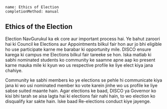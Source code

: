 ```ngMeta
name: Ethics of Election
completionMethod: manual
```

## Ethics of the Election
Election NavGurukul ka ek core aur important process hai. Ye bahut zaroori hai ki Council ke Elections aur Appointments bilkul fair hon aur jo bhi eligible ho use participate karne me barabar ki opportunity mile. DISCO ensure karega ki campus me Elections bilkul fair tareeke se hon. Iska matlab ki sabhi nominated students ko community ke saamne apne aap ko present karne mauka mile ki kyun wo us respective profile ke liye elect kiya jana chahiye. 


Community ke sabhi members ko ye elections se pehle hi communicate kiya jana ki wo usi nominated member ko vote karein jinhe wo us profile ke liye sabse suited maante hain. Agar elections ke baad, DISCO ya Governor ko kisi bhi tarah se aisa lagta hai ki elections fair nahi hain, to wo election ko disqualify kar sakte hain. Iske baad Re-elections conduct kiye jayenge.
